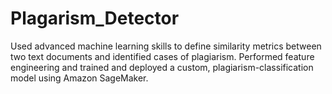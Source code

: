 # Plagarism_Detector
Used advanced machine learning skills to define similarity metrics between two text documents and identified cases of plagiarism. Performed feature engineering and trained and deployed a custom, plagiarism-classification model using Amazon SageMaker.
